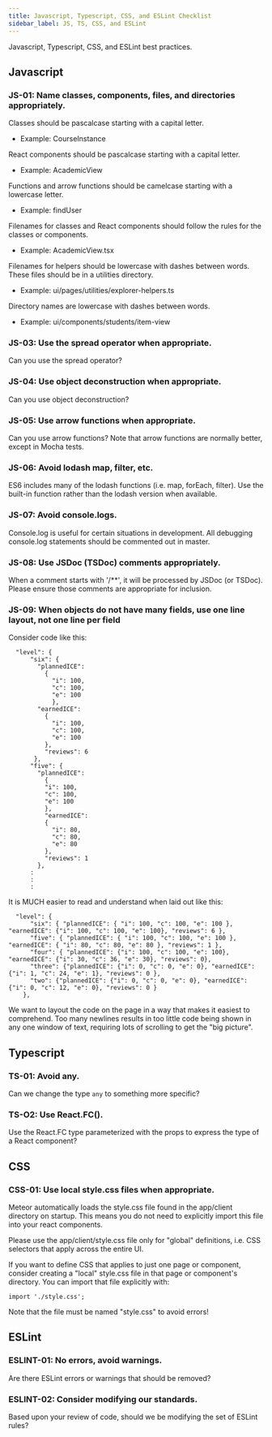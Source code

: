 ```yaml
---
title: Javascript, Typescript, CSS, and ESLint Checklist
sidebar_label: JS, TS, CSS, and ESLint
---
```


Javascript, Typescript, CSS, and ESLint best practices.

## Javascript

### JS-01: Name classes, components, files, and directories appropriately.

Classes should be pascalcase starting with a capital letter.
  * Example: CourseInstance

React components should be pascalcase starting with a capital letter.
  * Example: AcademicView

Functions and arrow functions should be camelcase starting with a lowercase letter.
  * Example: findUser

Filenames for classes and React components should follow the rules for the classes or components.
  * Example: AcademicView.tsx

Filenames for helpers should be lowercase with dashes between words. These files should be in a utilities directory.
  * Example: ui/pages/utilities/explorer-helpers.ts

Directory names are lowercase with dashes between words.
  * Example: ui/components/students/item-view

### JS-03: Use the spread operator when appropriate.

Can you use the spread operator?

### JS-04: Use object deconstruction when appropriate.

Can you use object deconstruction?

### JS-05: Use arrow functions when appropriate.

Can you use arrow functions? Note that arrow functions are normally better, except in Mocha tests.

### JS-06: Avoid lodash map, filter, etc.

ES6 includes many of the lodash functions (i.e. map, forEach, filter). Use the built-in function rather than the lodash version when available.

### JS-07: Avoid console.logs.

Console.log is useful for certain situations in development. All debugging console.log statements should be commented out in master.

### JS-08: Use JSDoc (TSDoc) comments appropriately.

When a comment starts with '/**', it will be processed by JSDoc (or TSDoc). Please ensure those comments are appropriate for inclusion.

### JS-09: When objects do not have many fields, use one line layout, not one line per field

Consider code like this:

```
  "level": {
      "six": {
        "plannedICE":
          {
            "i": 100,
            "c": 100,
            "e": 100
            },
        "earnedICE":
          {
            "i": 100,
            "c": 100,
            "e": 100
          },
          "reviews": 6
       },
      "five": {
        "plannedICE":
          {
          "i": 100,
          "c": 100,
          "e": 100
          },
          "earnedICE":
          {
            "i": 80,
            "c": 80,
            "e": 80
          },
          "reviews": 1
        },
      :
      :
      :
```

It is MUCH easier to read and understand when laid out like this:

```
  "level": {
      "six": { "plannedICE": { "i": 100, "c": 100, "e": 100 }, "earnedICE": {"i": 100, "c": 100, "e": 100}, "reviews": 6 },
      "five": { "plannedICE": { "i": 100, "c": 100, "e": 100 }, "earnedICE": { "i": 80, "c": 80, "e": 80 }, "reviews": 1 },
      "four": { "plannedICE": {"i": 100, "c": 100, "e": 100}, "earnedICE": {"i": 30, "c": 36, "e": 30}, "reviews": 0},
      "three": {"plannedICE": {"i": 0, "c": 0, "e": 0}, "earnedICE": {"i": 1, "c": 24, "e": 1}, "reviews": 0 },
      "two": {"plannedICE": {"i": 0, "c": 0, "e": 0}, "earnedICE": {"i": 0, "c": 12, "e": 0}, "reviews": 0 }
    },
```

We want to layout the code on the page in a way that makes it easiest to comprehend. Too many newlines results in too little code being shown in any one window of text, requiring lots of scrolling to get the "big picture".


## Typescript

### TS-01: Avoid any.

Can we change the type `any` to something more specific?

### TS-O2: Use React.FC().

Use the React.FC type parameterized with the props to express the type of a React component?

## CSS

### CSS-01: Use local style.css files when appropriate.

Meteor automatically loads the style.css file found in the app/client directory on startup.  This means you do not need to explicitly import this file into your react components.

Please use the app/client/style.css file only for "global" definitions, i.e. CSS selectors that apply across the entire UI.

If you want to define CSS that applies to just one page or component, consider creating a "local" style.css file in that page or component's directory. You can import that file explicitly with:

```
import './style.css';
```

Note that the file must be named "style.css" to avoid errors!

## ESLint

### ESLINT-01: No errors, avoid warnings.

Are there ESLint errors or warnings that should be removed?

### ESLINT-02: Consider modifying our standards.

Based upon your review of code, should we be modifying the set of ESLint rules?


